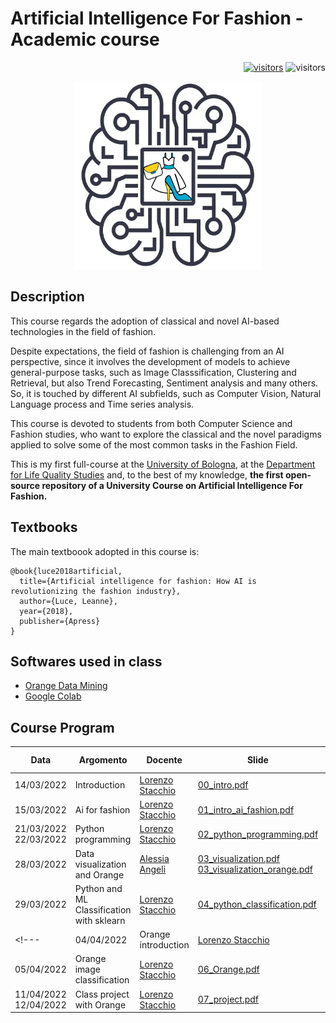 # Artificial Intelligence For Fashion - Academic course
<p align="right">
<a href="https://github.com/lorenzo-stacchio/AI-For-Fashion"><img src="https://img.shields.io/badge/%231-Open--source_academic_course_on_Artificial_Intelligence_for_Fashion-2ea44f" alt="visitors"></a>
<a><img src="https://visitor-badge.laobi.icu/badge?page_id=lorenzo-stacchio.AI-For-Fashion" alt="visitors"></a>
</p>

<p align="center">
  <img width="300" height="300" src="imgs/icon.png">
</p>

## Description
This course regards the adoption of classical and novel AI-based technologies in the field of fashion.

Despite expectations, the field of fashion is challenging from an AI perspective, since it involves the development of models to achieve general-purpose tasks, such as Image Classsification, Clustering and Retrieval, but also Trend Forecasting, Sentiment analysis and many others. So, it is touched by different AI subfields, such as  Computer Vision, Natural Language process and Time series analysis.

This course is devoted to students from both Computer Science and Fashion studies, who want to explore the classical and the novel paradigms applied to solve some of the most common tasks in the Fashion Field.

This is my first full-course at the [University of Bologna](https://www.unibo.it/it), at the [Department for Life Quality Studies](https://scienzequalitavita.unibo.it/it) and, to the best of my knowledge, **the first open-source repository of a University Course on Artificial Intelligence For Fashion.** 

## Textbooks
The main textboook adopted in this course is:

```
@book{luce2018artificial,
  title={Artificial intelligence for fashion: How AI is revolutionizing the fashion industry},
  author={Luce, Leanne},
  year={2018},
  publisher={Apress}
}
```

## Softwares used in class

- [Orange Data Mining](https://orangedatamining.com/)
- [Google Colab](https://research.google.com/colaboratory/)

## Course Program

| Data  | Argomento | Docente | Slide| Practical material |
| ------------- | ------------- | ------------- |-----------------------------------------------------------------------------------------------------------------| ------------- |
| 14/03/2022  | Introduction | [Lorenzo Stacchio](https://www.unibo.it/sitoweb/lorenzo.stacchio2) | [00_intro.pdf](00_course_intro/00_intro.pdf)                                                   | Not present |
| 15/03/2022  | Ai for fashion | [Lorenzo Stacchio](https://www.unibo.it/sitoweb/lorenzo.stacchio2) | [01_intro_ai_fashion.pdf](01_AI_fashion/01_intro_ai_fashion.pdf)                                                   | Not present |
| 21/03/2022 <br> 22/03/2022 | Python programming| [Lorenzo Stacchio](https://www.unibo.it/sitoweb/lorenzo.stacchio2) | [02_python_programming.pdf](02_python/02_python_programming.pdf)| [![Open In Colab](https://colab.research.google.com/assets/colab-badge.svg)](https://colab.research.google.com/drive/1cEN-sJeTN6tY1IIbFbqL71THCK3Ymoht?usp=sharing) |
| 28/03/2022  | Data visualization and Orange | [Alessia Angeli](https://www.unibo.it/sitoweb/alessia.angeli2) | [03_visualization.pdf](03_visualization/03_visualization.pdf) <br> [03_visualization_orange.pdf](03_visualization/03_visualization_orange.pdf)| [![Google Drive](https://img.shields.io/badge/Google%20Drive-4285F4?style=for-the-badge&logo=googledrive&logoColor=white)](https://drive.google.com/drive/folders/1xGUhR6MsClkBa39tXnpkdnzZxUAiilC9?usp=sharing) |
| 29/03/2022  | Python and ML Classification with sklearn| [Lorenzo Stacchio](https://www.unibo.it/sitoweb/lorenzo.stacchio2) | [04_python_classification.pdf](04_python_classification/04_python_classification.pdf)| [![Open In Colab](https://colab.research.google.com/assets/colab-badge.svg)](https://colab.research.google.com/drive/126z5HVvMpD1p2YEisxz6yR7wFKlQwcH8?usp=sharing) [![Open In Colab](https://colab.research.google.com/assets/colab-badge.svg)](https://colab.research.google.com/drive/1j1DfbZfINXmmWpop2CK0okEfbGT98AE4?usp=sharing) |
<!---| 04/04/2022  | Orange introduction | [Lorenzo Stacchio](https://www.unibo.it/sitoweb/lorenzo.stacchio2) | [05_Orange.pdf](05_orange/05_Orange.pdf)                                                   | [![Google Drive](https://img.shields.io/badge/Google%20Drive-4285F4?style=for-the-badge&logo=googledrive&logoColor=white)](https://drive.google.com/drive/folders/1fKqmkTCwZHhPaSxSjjEDBSy5ElbMhzu6?usp=sharing)|
| 05/04/2022  | Orange image classification | [Lorenzo Stacchio](https://www.unibo.it/sitoweb/lorenzo.stacchio2) | [06_Orange.pdf](06_orange_classification/06_Orange_classification.pdf)                                                   | [![Google Drive](https://img.shields.io/badge/Google%20Drive-4285F4?style=for-the-badge&logo=googledrive&logoColor=white)](https://drive.google.com/drive/folders/1fKqmkTCwZHhPaSxSjjEDBSy5ElbMhzu6?usp=sharing)|
| 11/04/2022 <br> 12/04/2022  | Class project with Orange | [Lorenzo Stacchio](https://www.unibo.it/sitoweb/lorenzo.stacchio2) | [07_project.pdf](07_project/07_project.pdf)                          | Not present |-->